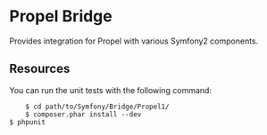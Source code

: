 Propel Bridge
=============

Provides integration for Propel with various Symfony2 components.

Resources
---------

You can run the unit tests with the following command:

		$ cd path/to/Symfony/Bridge/Propel1/
		$ composer.phar install --dev
	$ phpunit
